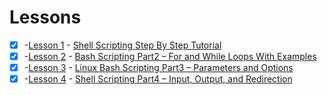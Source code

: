 # Lessons

- [x] -[Lesson 1](First.sh) - [Shell Scripting Step By Step Tutorial](https://likegeeks.com/bash-script-easy-guide/) 
- [x] -[Lesson 2](Second.sh) - [Bash Scripting Part2 – For and While Loops With Examples](https://likegeeks.com/bash-scripting-step-step-part2/)
- [x] -[Lesson 3](Third.sh) - [Linux Bash Scripting Part3 – Parameters and Options](https://likegeeks.com/linux-bash-scripting-awesome-guide-part3/) 
- [x] -[Lesson 4](Fourth.sh) - [Shell Scripting Part4 – Input, Output, and Redirection](https://likegeeks.com/shell-scripting-awesome-guide-part4/)
